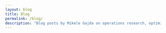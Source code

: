 ```yaml
---
layout: blog
title: Blog 
permalink: /blog/
description: "Blog posts by Mikele Gajda on operations research, optimization, AI, and sustainability."
---
```

